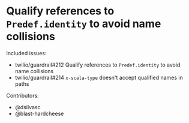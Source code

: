 Qualify references to `Predef.identity` to avoid name collisions
====

Included issues:
- twilio/guardrail#212 Qualify references to `Predef.identity` to avoid name collisions
- twilio/guardrail#214 `x-scala-type` doesn't accept qualified names in paths

Contributors:
- @dsilvasc
- @blast-hardcheese
